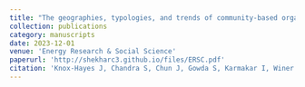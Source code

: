```yaml
---
title: "The geographies, typologies, and trends of community-based organizations for solar energy in the United States."
collection: publications
category: manuscripts
date: 2023-12-01
venue: 'Energy Research & Social Science'
paperurl: 'http://shekharc3.github.io/files/ERSC.pdf' 
citation: 'Knox-Hayes J, Chandra S, Chun J, Gowda S, Karmakar I, Winer R. The geographies, typologies, and trends of community-based organizations for solar energy in the United States. Energy Research & Social Science. 2023 December; 106:103311.'
---
```

